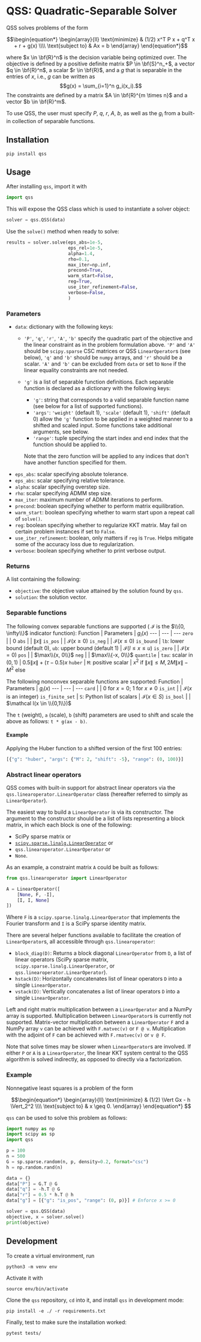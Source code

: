# QSS: Quadratic-Separable Solver
QSS solves problems of the form 

$$\begin{equation*} \begin{array}{ll} \text{minimize} & (1/2) x^T P x + q^T x + r + g(x) \\\\ \text{subject to} & Ax = b \end{array} \end{equation*}$$

where $x \in \bf{R}^n$ is the decision variable being optimized over. The
objective is defined by a positive definite matrix $P \in \bf{S}^n_+$, a vector
$q \in \bf{R}^n$, a scalar $r \in \bf{R}$, and a $g$ that is separable in the
entries of $x$, i.e., $g$ can be written as 
$$g(x) = \sum_{i=1}^n g_i(x_i).$$
The constraints are defined by a matrix $A \in \bf{R}^{m \times n}$ and a vector
$b \in \bf{R}^m$. 

To use QSS, the user must specify $P$, $q$, $r$, $A$, $b$, as well as the $g_i$ from a built-in collection of separable functions. 

## Installation
```
pip install qss
```

## Usage
After installing `qss`, import it with
```python
import qss
```
This will expose the QSS class which is used to instantiate a solver object:
```python
solver = qss.QSS(data)
```
Use the `solve()` method when ready to solve:
```python
results = solver.solve(eps_abs=1e-5,
                       eps_rel=1e-5,
                       alpha=1.4,
                       rho=0.1,
                       max_iter=np.inf,
                       precond=True,
                       warm_start=False,
                       reg=True,
                       use_iter_refinement=False,
                       verbose=False,
                       )
```

### Parameters
- `data`: dictionary with the following keys:
    - `'P'`, `'q'`, `'r'`, `'A'`, `'b'` specify the quadratic part of the objective and the linear constraint as in the problem formulation above. `'P'` and `'A'` should be `scipy.sparse` CSC matrices or QSS `LinearOperator`s (see below), `'q'` and `'b'` should be `numpy` arrays,  and `'r'` should be a scalar. `'A'` and `'b'` can be excluded from `data` or set to `None` if the linear equality constraints are not needed. 
    - `'g'` is a list of separable function definitions. Each separable function is declared as a dictionary with the following keys:
        - `'g'`: string that corresponds to a valid separable function name (see below for a list of supported functions).
        - `'args'`: `'weight'` (default 1), `'scale'` (default 1), `'shift'` (default 0) allow the `'g'` function to be applied in a weighted manner to a shifted and scaled input. Some functions take additional arguments, see below. 
        - `'range'`: tuple specifying the start index and end index that the function should be applied to.
    
        Note that the zero function will be applied to any indices that don't have another function specified for them.
- `eps_abs`: scalar specifying absolute tolerance.
- `eps_abs`: scalar specifying relative tolerance.
- `alpha`: scalar specifying overstep size.
- `rho`: scalar specifying ADMM step size.
- `max_iter`: maximum number of ADMM iterations to perform.
- `precond`: boolean specifying whether to perform matrix equilibration.
- `warm_start`: boolean specifying whether to warm start upon a repeat call of
  `solve()`.
- `reg`: boolean specifying whether to regularize KKT matrix. May fail on certain problem instances if set to `False`.
- `use_iter_refinement`: boolean, only matters if `reg` is `True`. Helps mitigate some of the accuracy loss due to regularization. 
- `verbose`: boolean specifying whether to print verbose output.

### Returns
A list containing the following:
- `objective`: the objective value attained by the solution found by `qss`. 
- `solution`: the solution vector.

### Separable functions
The following convex separable functions are supported ( $\mathcal{I}$ is the $\\{0, \infty\\}$ indicator function):
Function | Parameters | $g_i(x)$
--- | --- | ---
`zero` | | $0$
`abs` | | $\|x\|$
`is_pos` | | $\mathcal I(x \geq 0)$
`is_neg` | | $\mathcal I(x \leq 0)$
`is_bound` | `lb`: lower bound (default 0), `ub`: upper bound (default 1) | $\mathcal I(l \leq x \leq u)$
`is_zero` | | $\mathcal I(x = 0)$
`pos` | | $\max\\{x, 0\\}$
`neg` | | $\max\\{-x, 0\\}$
`quantile` | `tau`: scalar in $(0, 1)$ | $0.5 \|x\| + (\tau - 0.5) x$
`huber` | `M`: positive scalar | $x^2 \text{ if } \|x\| \leq M, 2M\|x\| - M^2 \text{ else}$

The following nonconvex separable functions are supported:
Function | Parameters | $g_i(x)$
--- | --- | ---
`card` | | $0$ for $x = 0$; $1$ for $x \neq 0$
`is_int` | | $\mathcal I(x \text{ is an integer})$
`is_finite_set` | `S`: Python list of scalars | $\mathcal I(x \in S)$
`is_bool` | | $\mathcal I(x \in \\{0,1\\})$

The `t` (weight), `a` (scale), `b` (shift) parameters are used to shift and scale the above as follows: `t * g(ax - b)`.

#### Example
Applying the Huber function to a shifted version of the first 100 entries:
```python
[{"g": "huber", "args": {"M": 2, "shift": -5}, "range": (0, 100)}]
```

### Abstract linear operators
QSS comes with built-in support for abstract linear operators via the `qss.linearoperator.LinearOperator` class (hereafter referred to simply as `LinearOperator`).

The easiest way to build a `LinearOperator` is via its constructor. The argument to the constructor should be a list of lists representing a block matrix, in which each block is one of the following:
- SciPy sparse matrix or
- [`scipy.sparse.linalg.LinearOperator`](https://docs.scipy.org/doc/scipy/reference/generated/scipy.sparse.linalg.LinearOperator.html) or
- `qss.linearoperator.LinearOperator` or
- `None`.

As an example, a constraint matrix `A` could be built as follows:
```python
from qss.linearoperator import LinearOperator

A = LinearOperator([
    [None, F, -I],
    [I, I, None]
])
```
Where `F` is a `scipy.sparse.linalg.LinearOperator` that implements the Fourier transform and `I` is a SciPy sparse identity matrix. 

There are several helper functions available to facilitate the creation of `LinearOperator`s, all accessible through `qss.linearoperator`: 
- `block_diag(D)`: Returns a block diagonal `LinearOperator` from `D`, a list of linear operators (SciPy sparse matrix, `scipy.sparse.linalg.LinearOperator`, or `qss.linearoperator.LinearOperator`).
- `hstack(D)`: Horizontally concatenates list of linear operators `D` into a single `LinearOperator`.
- `vstack(D)`: Vertically concatenates a list of linear operators `D` into a single `LinearOperator`.

Left and right matrix multiplication between a `LinearOperator` and a NumPy array is supported. Multiplication between `LinearOperator`s is currently not supported. Matrix-vector multiplication between a `LinearOperator` `F` and a NumPy array `v` can be achieved with `F.matvec(v)` or `F @ v`. Multiplication with the adjoint of `F` can be achieved with `F.rmatvec(v)` or `v @ F`. 

Note that solve times may be slower when `LinearOperator`s are involved. If either `P` or `A` is a `LinearOperator`, the linear KKT system central to the QSS algorithm is solved indirectly, as opposed to directly via a factorization. 


### Example
Nonnegative least squares is a problem of the form

$$\begin{equation*} \begin{array}{ll} \text{minimize} & (1/2) \Vert Gx - h \Vert_2^2 \\\\ \text{subject to} & x \geq 0. \end{array} \end{equation*} $$

`qss` can be used to solve this problem as follows:
```python
import numpy as np
import scipy as sp
import qss

p = 100
n = 500
G = sp.sparse.random(n, p, density=0.2, format="csc")
h = np.random.rand(n)

data = {}
data["P"] = G.T @ G
data["q"] = -h.T @ G
data["r"] = 0.5 * h.T @ h
data["g"] = [{"g": "is_pos", "range": (0, p)}] # Enforce x >= 0

solver = qss.QSS(data)
objective, x = solver.solve()
print(objective)
```

## Development
To create a virtual environment, run
```
python3 -m venv env
```
Activate it with 
```
source env/bin/activate
```
Clone the `qss` repository, `cd` into it, and install `qss` in development mode:
```
pip install -e ./ -r requirements.txt
```
Finally, test to make sure the installation worked:
```
pytest tests/
```
